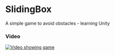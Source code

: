 # SlidingBox
A simple game to avoid obstacles - learning Unity


### Video
[![Video showing game](https://img.youtube.com/vi/Wm1mrmhNvjM/0.jpg)](https://youtu.be/Wm1mrmhNvjM)
